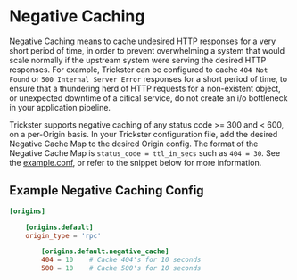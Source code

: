 # Negative Caching

Negative Caching means to cache undesired HTTP responses for a very short period of time, in order to prevent overwhelming a system that would scale normally if the upstream system were serving the desired HTTP responses. For example, Trickster can be configured to cache `404 Not Found` or `500 Internal Server Error` responses for a short period of time, to ensure that a thundering herd of HTTP requests for a non-existent object, or unexpected downtime of a citical service, do not create an i/o bottleneck in your application pipeline.

Trickster supports negative caching of any status code >= 300 and < 600, on a per-Origin basis. In your Trickster configuration file, add the desired Negative Cache Map to the desired Origin config. The format of the Negative Cache Map is `status_code = ttl_in_secs` such as `404 = 30`. See the [example.conf](../cmd/trickster/conf/example.conf), or refer to the snippet below for more information.

## Example Negative Caching Config

```toml
[origins]

    [origins.default]
    origin_type = 'rpc'

        [origins.default.negative_cache]
        404 = 10    # Cache 404's for 10 seconds
        500 = 10    # Cache 500's for 10 seconds
```
